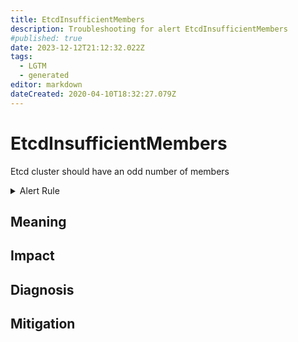 ```yaml
---
title: EtcdInsufficientMembers
description: Troubleshooting for alert EtcdInsufficientMembers
#published: true
date: 2023-12-12T21:12:32.022Z
tags: 
  - LGTM
  - generated
editor: markdown
dateCreated: 2020-04-10T18:32:27.079Z
---
```


# EtcdInsufficientMembers

Etcd cluster should have an odd number of members

<details>
  <summary>Alert Rule</summary>

{{% rule "etcd/etcd-internal.yml" "EtcdInsufficientMembers" %}}

{{% comment %}}

```yaml
alert: EtcdInsufficientMembers
expr: count(etcd_server_id) % 2 == 0
for: 0m
labels:
    severity: critical
annotations:
    summary: Etcd insufficient Members (instance {{ $labels.instance }})
    description: |-
        Etcd cluster should have an odd number of members
          VALUE = {{ $value }}
          LABELS = {{ $labels }}
    runbook: https://github.com/srerun/prometheus-alerts/blob/main/content/runbooks/etcd-internal/EtcdInsufficientMembers.md

```

{{% /comment %}}

</details>


## Meaning
[//]: # "Short paragraph that explains what the alert means"


## Impact
[//]: # "What could / will happen if the alert is not addressed"



## Diagnosis
[//]: # "Steps to take to identify the cause of the problem"



## Mitigation
[//]: # "The steps necessary to resolve the alert"
